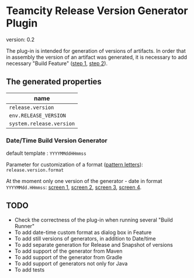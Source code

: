 # Teamcity Release Version Generator Plugin

version: 0.2

The plug-in is intended for generation of versions of artifacts. In order that in assembly the version of an artifact was generated, it is necessary to add necessary "Build Feature" ([step 1](docs/images/screen_00000.png), [step 2](docs/images/screen_00001.png)).

## The generated properties

|name|
|---|
|`release.version`|
|`env.RELEASE_VERSION`|
|`system.release.version`|

### Date/Time Build Version Generator

default template : `YYYYMMddHHmmss`

Parameter for customization of a format ([pattern letters](https://docs.oracle.com/javase/8/docs/api/java/time/format/DateTimeFormatter.html)): `release.version.format`

At the moment only one version of the generator - date in format `YYYYMMdd.HHmmss`: [screen 1](docs/images/screen_00002.png), [screen 2](docs/images/screen_00003.png), [screen 3](docs/images/screen_00004.png), [screen 4](docs/images/screen_00005.png).

    

## TODO

- Check the correctness of the plug-in when running several "Build Runner" 
- To add date-time custom format as dialog box in Feature
- To add still versions of generators, in addition to Date/time
- To add separate generation for Release and Snapshot of versions
- To add support of the generator from Maven
- To add support of the generator from Gradle
- To add support of generators not only for Java
- To add tests